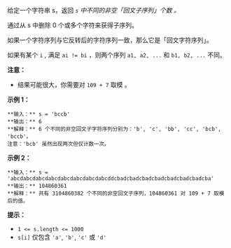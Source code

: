 给定一个字符串 s，返回 _`s` 中不同的非空「回文子序列」个数 。_

通过从 s 中删除 0 个或多个字符来获得子序列。

如果一个字符序列与它反转后的字符序列一致，那么它是「回文字符序列」。

如果有某个 `i` , 满足 `ai != bi` ，则两个序列 `a1, a2, ...` 和 `b1, b2, ...` 不同。

**注意：**

  * 结果可能很大，你需要对 `109 + 7` 取模 。



**示例 1：**

    
    
    **输入：** s = 'bccb'
    **输出：** 6
    **解释：** 6 个不同的非空回文子字符序列分别为：'b', 'c', 'bb', 'cc', 'bcb', 'bccb'。
    注意：'bcb' 虽然出现两次但仅计数一次。
    

**示例 2：**

    
    
    **输入：** s = 'abcdabcdabcdabcdabcdabcdabcdabcddcbadcbadcbadcbadcbadcbadcbadcba'
    **输出：** 104860361
    **解释：** 共有 3104860382 个不同的非空回文子序列，104860361 对 109 + 7 取模后的值。
    



**提示：**

  * `1 <= s.length <= 1000`
  * `s[i]` 仅包含 `'a'`, `'b'`, `'c'` 或 `'d'` 

